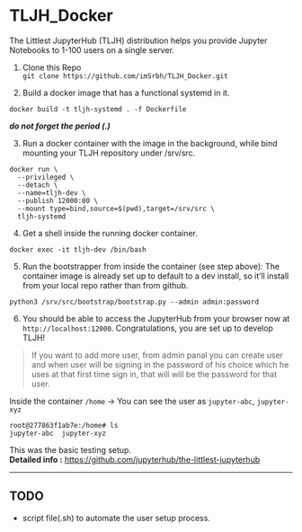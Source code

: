 # TLJH_Docker
The Littlest JupyterHub (TLJH) distribution helps you provide Jupyter Notebooks to 1-100 users on a single server.  



1. Clone this Repo  
`git clone https://github.com/imSrbh/TLJH_Docker.git`

2. Build a docker image that has a functional systemd in it.  
```
docker build -t tljh-systemd . -f Dockerfile
```
___do not forget the period (.)___


3. Run a docker container with the image in the background, while bind mounting your TLJH repository under /srv/src.
```
docker run \
  --privileged \
  --detach \
  --name=tljh-dev \
  --publish 12000:80 \
  --mount type=bind,source=$(pwd),target=/srv/src \
  tljh-systemd
  ```
  
4. Get a shell inside the running docker container.
```
docker exec -it tljh-dev /bin/bash
```

5. Run the bootstrapper from inside the container (see step above): The container image is already set up to default to a dev install, so it’ll install from your local repo rather than from github.
```
python3 /srv/src/bootstrap/bootstrap.py --admin admin:password
```


6. You should be able to access the JupyterHub from your browser now at `http://localhost:12000`. Congratulations, you are set up to develop TLJH!

>If you want to add more user, from admin panal you can create user and when user will be signing in the password of his choice which he uses at that first time sign in, that will will be the password for that user.

Inside the container `/home` -> You can see the user as `jupyter-abc`, `jupyter-xyz`

```
root@277863f1ab7e:/home# ls
jupyter-abc  jupyter-xyz
```

This was the basic testing setup.  
**Detailed info :** https://github.com/jupyterhub/the-littlest-jupyterhub

---
## TODO
- script file(.sh) to automate the user setup process.
